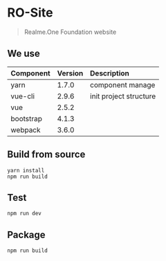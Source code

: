 # RO-Site

> Realme.One Foundation website

## We use

| Component | Version | Description |
|:--------|:----|:----------|
| yarn | 1.7.0 | component manage |
| vue-cli | 2.9.6 | init project structure |
| vue | 2.5.2 | |
| bootstrap | 4.1.3 | |
| webpack | 3.6.0 | |

## Build from source

```shell
yarn install
npm run build
```

## Test

```shell
npm run dev
```

## Package

```shell
npm run build
```
